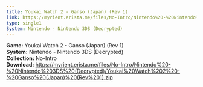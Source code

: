 ```yaml
---
title: Youkai Watch 2 - Ganso (Japan) (Rev 1)
link: https://myrient.erista.me/files/No-Intro/Nintendo%20-%20Nintendo%203DS%20(Decrypted)/Youkai%20Watch%202%20-%20Ganso%20(Japan)%20(Rev%201).zip
type: single1
System: Nintendo - Nintendo 3DS (Decrypted)
---
```

<b>Game:</b> Youkai Watch 2 - Ganso (Japan) (Rev 1)<br>
<b>System:</b> Nintendo - Nintendo 3DS (Decrypted)<br>
<b>Collection:</b> No-Intro<br>
<b>Download:</b> https://myrient.erista.me/files/No-Intro/Nintendo%20-%20Nintendo%203DS%20(Decrypted)/Youkai%20Watch%202%20-%20Ganso%20(Japan)%20(Rev%201).zip